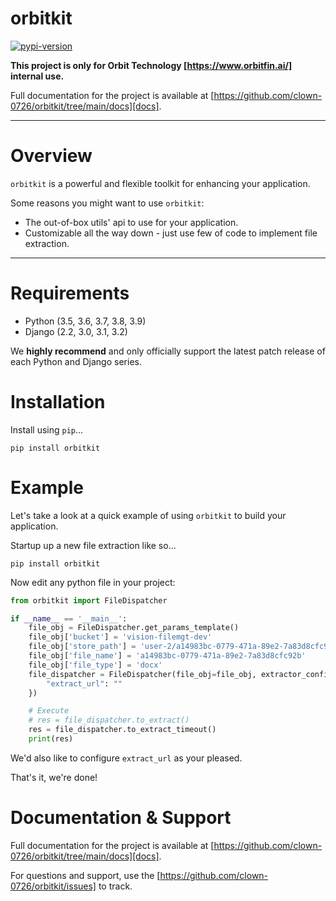 # orbitkit

[![pypi-version]][pypi]

**This project is only for Orbit Technology [https://www.orbitfin.ai/] internal use.**

Full documentation for the project is available at [https://github.com/clown-0726/orbitkit/tree/main/docs][docs].

---

# Overview

`orbitkit` is a powerful and flexible toolkit for enhancing your application.

Some reasons you might want to use `orbitkit`:

* The out-of-box utils' api to use for your application.
* Customizable all the way down - just use few of code to implement file extraction.

----

# Requirements

* Python (3.5, 3.6, 3.7, 3.8, 3.9)
* Django (2.2, 3.0, 3.1, 3.2)

We **highly recommend** and only officially support the latest patch release of
each Python and Django series.

# Installation

Install using `pip`...
```
pip install orbitkit
```

# Example

Let's take a look at a quick example of using `orbitkit` to build your application.

Startup up a new file extraction like so...
```
pip install orbitkit
```

Now edit any python file in your project:

```python
from orbitkit import FileDispatcher

if __name__ == '__main__':
    file_obj = FileDispatcher.get_params_template()
    file_obj['bucket'] = 'vision-filemgt-dev'
    file_obj['store_path'] = 'user-2/a14983bc-0779-471a-89e2-7a83d8cfc92b.docx'
    file_obj['file_name'] = 'a14983bc-0779-471a-89e2-7a83d8cfc92b'
    file_obj['file_type'] = 'docx'
    file_dispatcher = FileDispatcher(file_obj=file_obj, extractor_config={
        "extract_url": ""
    })

    # Execute
    # res = file_dispatcher.to_extract()
    res = file_dispatcher.to_extract_timeout()
    print(res)

```

We'd also like to configure `extract_url` as your pleased.

That's it, we're done!

# Documentation & Support

Full documentation for the project is available at [https://github.com/clown-0726/orbitkit/tree/main/docs][docs].

For questions and support, use the [https://github.com/clown-0726/orbitkit/issues] to track.

[pypi-version]: https://img.shields.io/pypi/v/orbitkit.svg
[pypi]: https://pypi.org/project/orbitkit/
